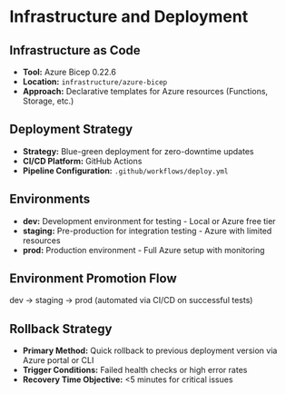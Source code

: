 # Infrastructure and Deployment

## Infrastructure as Code

- **Tool:** Azure Bicep 0.22.6
- **Location:** `infrastructure/azure-bicep`
- **Approach:** Declarative templates for Azure resources (Functions, Storage, etc.)

## Deployment Strategy

- **Strategy:** Blue-green deployment for zero-downtime updates
- **CI/CD Platform:** GitHub Actions
- **Pipeline Configuration:** `.github/workflows/deploy.yml`

## Environments

- **dev:** Development environment for testing - Local or Azure free tier
- **staging:** Pre-production for integration testing - Azure with limited resources
- **prod:** Production environment - Full Azure setup with monitoring

## Environment Promotion Flow

dev -> staging -> prod (automated via CI/CD on successful tests)

## Rollback Strategy

- **Primary Method:** Quick rollback to previous deployment version via Azure portal or CLI
- **Trigger Conditions:** Failed health checks or high error rates
- **Recovery Time Objective:** <5 minutes for critical issues
